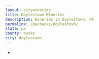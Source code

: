 ```yaml
---
layout: citywineries
title: Doylestown Wineries
description: Wineries in Doylestown, PA
permalink: /pa/bucks/doylestown/
state: pa
county: bucks
city: doylestown
---
```

-
